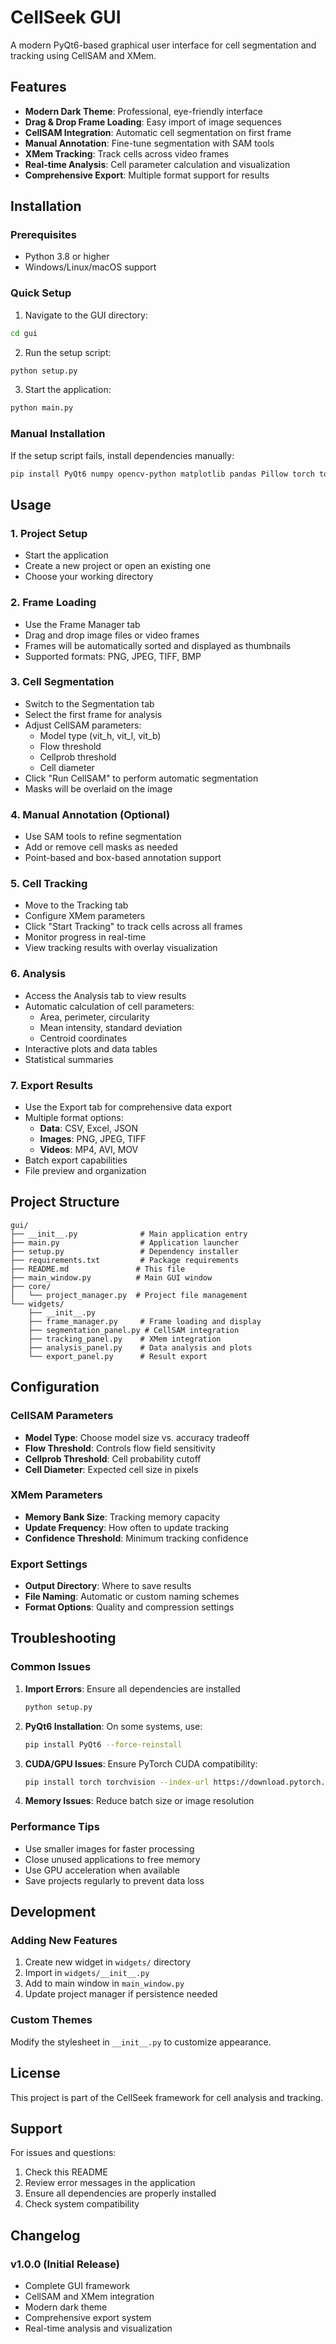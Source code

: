 # CellSeek GUI

A modern PyQt6-based graphical user interface for cell segmentation and tracking using CellSAM and XMem.

## Features

- **Modern Dark Theme**: Professional, eye-friendly interface
- **Drag & Drop Frame Loading**: Easy import of image sequences
- **CellSAM Integration**: Automatic cell segmentation on first frame
- **Manual Annotation**: Fine-tune segmentation with SAM tools
- **XMem Tracking**: Track cells across video frames
- **Real-time Analysis**: Cell parameter calculation and visualization
- **Comprehensive Export**: Multiple format support for results

## Installation

### Prerequisites

- Python 3.8 or higher
- Windows/Linux/macOS support

### Quick Setup

1. Navigate to the GUI directory:

```bash
cd gui
```

2. Run the setup script:

```bash
python setup.py
```

3. Start the application:

```bash
python main.py
```

### Manual Installation

If the setup script fails, install dependencies manually:

```bash
pip install PyQt6 numpy opencv-python matplotlib pandas Pillow torch torchvision
```

## Usage

### 1. Project Setup

- Start the application
- Create a new project or open an existing one
- Choose your working directory

### 2. Frame Loading

- Use the Frame Manager tab
- Drag and drop image files or video frames
- Frames will be automatically sorted and displayed as thumbnails
- Supported formats: PNG, JPEG, TIFF, BMP

### 3. Cell Segmentation

- Switch to the Segmentation tab
- Select the first frame for analysis
- Adjust CellSAM parameters:
  - Model type (vit_h, vit_l, vit_b)
  - Flow threshold
  - Cellprob threshold
  - Cell diameter
- Click "Run CellSAM" to perform automatic segmentation
- Masks will be overlaid on the image

### 4. Manual Annotation (Optional)

- Use SAM tools to refine segmentation
- Add or remove cell masks as needed
- Point-based and box-based annotation support

### 5. Cell Tracking

- Move to the Tracking tab
- Configure XMem parameters
- Click "Start Tracking" to track cells across all frames
- Monitor progress in real-time
- View tracking results with overlay visualization

### 6. Analysis

- Access the Analysis tab to view results
- Automatic calculation of cell parameters:
  - Area, perimeter, circularity
  - Mean intensity, standard deviation
  - Centroid coordinates
- Interactive plots and data tables
- Statistical summaries

### 7. Export Results

- Use the Export tab for comprehensive data export
- Multiple format options:
  - **Data**: CSV, Excel, JSON
  - **Images**: PNG, JPEG, TIFF
  - **Videos**: MP4, AVI, MOV
- Batch export capabilities
- File preview and organization

## Project Structure

```
gui/
├── __init__.py              # Main application entry
├── main.py                  # Application launcher
├── setup.py                 # Dependency installer
├── requirements.txt         # Package requirements
├── README.md               # This file
├── main_window.py          # Main GUI window
├── core/
│   └── project_manager.py  # Project file management
└── widgets/
    ├── __init__.py
    ├── frame_manager.py     # Frame loading and display
    ├── segmentation_panel.py # CellSAM integration
    ├── tracking_panel.py    # XMem integration
    ├── analysis_panel.py    # Data analysis and plots
    └── export_panel.py      # Result export
```

## Configuration

### CellSAM Parameters

- **Model Type**: Choose model size vs. accuracy tradeoff
- **Flow Threshold**: Controls flow field sensitivity
- **Cellprob Threshold**: Cell probability cutoff
- **Cell Diameter**: Expected cell size in pixels

### XMem Parameters

- **Memory Bank Size**: Tracking memory capacity
- **Update Frequency**: How often to update tracking
- **Confidence Threshold**: Minimum tracking confidence

### Export Settings

- **Output Directory**: Where to save results
- **File Naming**: Automatic or custom naming schemes
- **Format Options**: Quality and compression settings

## Troubleshooting

### Common Issues

1. **Import Errors**: Ensure all dependencies are installed

   ```bash
   python setup.py
   ```

2. **PyQt6 Installation**: On some systems, use:

   ```bash
   pip install PyQt6 --force-reinstall
   ```

3. **CUDA/GPU Issues**: Ensure PyTorch CUDA compatibility:

   ```bash
   pip install torch torchvision --index-url https://download.pytorch.org/whl/cu118
   ```

4. **Memory Issues**: Reduce batch size or image resolution

### Performance Tips

- Use smaller images for faster processing
- Close unused applications to free memory
- Use GPU acceleration when available
- Save projects regularly to prevent data loss

## Development

### Adding New Features

1. Create new widget in `widgets/` directory
2. Import in `widgets/__init__.py`
3. Add to main window in `main_window.py`
4. Update project manager if persistence needed

### Custom Themes

Modify the stylesheet in `__init__.py` to customize appearance.

## License

This project is part of the CellSeek framework for cell analysis and tracking.

## Support

For issues and questions:

1. Check this README
2. Review error messages in the application
3. Ensure all dependencies are properly installed
4. Check system compatibility

## Changelog

### v1.0.0 (Initial Release)

- Complete GUI framework
- CellSAM and XMem integration
- Modern dark theme
- Comprehensive export system
- Real-time analysis and visualization
